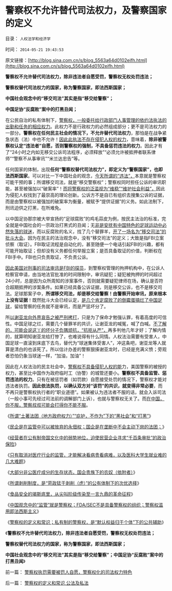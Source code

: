 # 警察权不允许替代司法权力，及警察国家的定义

目录： `人权法学和经济学` 

时间： `2014-05-21 19:43:53` 

原文链接：[http://blog.sina.com.cn/s/blog_5563a64d0102eifh.html](http://blog.sina.com.cn/s/blog_5563a64d0102eifh.html)

**警察权不允许替代司法权力，除非违法者自愿受罚，警察权无权处罚违法；**

**警察权替代司法权力的国家，称为警察国家，即法西斯国家；**

**中国社会观念中的“移交司法”其实是指“移交给警察”；**

**中国足协“反腐败”案中的打黑丑闻；**

在公民自治的私有体制下，[警察权，一般委托给行政部门人事管理的依约法执法的出勤和任务的相应权力](../../../2014/5/20/警察权的定义和常识,公法及私法.md)。此权力不是行政权力的必然组成部分；更不是司法权力的一部分。**警察权在任何民主社会的情况下，不允许替代司法权力**，那怕是在战争紧急状态（法）中也不允许！[因此此执法不存在侵犯人权的权力](../../../2013/7/15/警察权不是锦衣卫，法治不是监管，米兰达忠告不是放纵犯罪.md)，意味着，**除非被警察权认定“违法者”自愿，否则警察权的强制，不具备惩罚违法的权力**。因此才有了“24小时之内如无移交公诉司法程序，必须释放”“必须允许被抵押者联系律师”“警察不从事审讯”“米兰达忠告”等。

任何国家的体制，出现**任何“警察权替代司法权力”，即定义为“警察国家”，也即法西斯国家**。可以对比一下中国社会的观念，[今天所谓的“违法”，](../../../2013/7/16/传统文化中的“违法，劳教”介于“缺德与犯罪”之间.md)本意就是警察权可能干预的事；所谓移交司法，就是“移交警察权”；警察权同时担任公诉的审讯职能，甚至被强加以“破案率”！[而将警察权的泛滥视为“维稳”“维护社会利益”，](../../../2014/5/19/孟德斯鸠“习惯被监管的中国人，不理解市场经济的价值”.md)因此为侵犯人权找到了最崇高的理论创新。公诉方不是自已有组织去搜集公诉的证据，而是由警察权以被强加的破案率为衡量，被赋予“提供证据”的义务。如此法制下，刑讯迫供之打黑，在所难免。

以中国足协那宗被大举宣扬的“足球腐败”的鸡毛蒜皮为例，按民主法治的标准，完全就是中国社会的一宗政治打黑式的丑闻；无[非是安抚有中国特色的足球运动中必然失落的球迷](../../../2010/7/3/计划经济令中国足球先天不足.md)，而以反腐败的名义，找了几个替罪羊，[开了一场名为“移交司法”的批斗大会](../../../2013/8/18/实体法学视角中，文化大革命发酵的正反馈.md)。因为在民主的法治观念中，没有“移交司法”的定义；大致是指FBI立案侦察（取证）。FBI取证流程是自动化的，甚至随便一个电话引起FBI的兴趣，都有可能开始取证；但却没有义务都任何举报立案；是否具备取证的价值，判断权在FBI手中。FBI也只负责取证，不负责公诉。

[因此美国对刑事的司法审讯是FBI的探员](../../../2012/4/6/政府，检察院，法院，司法官，陪审团和FBI的权限和职责.md)，到警察权管理的拘押机构中，在公诉人检察官申请，由当地法官批准的时间限制中，审讯疑犯；疑犯被拘押的时间超过24小时，总是因为众所周知的涉案事件，否则就需要疑犯律师在场，确认是否符合超期抵押的涉案条件。如果已经具备公诉证据，则是移交公诉，也不是移交司法。足球那案子中，**所谓移交司法，却是移交给警察！由警察开始审讯，原来根本上没有证据**！既然批斗大会已经认定，[是几个肯定腐败了的倒霉蛋搞烂了中国足球](../../../2010/7/1/有什么样的球迷，就有什么样的中国足球.md)，留给警察的任务就不是审讯，而是严惩坏分了。

所[以谢亚龙向外界哀告之被严刑拷打](../../../2012/4/28/文革和斯大林主义中的被告人利益.md)，只是为了保命才勉强认罪，有着高度的可信性。中国足球之烂，需要几个替罪羊的共识，让谢亚龙的喊冤，喊了白喊。[不了解的，可能会说这丫的坏分子负隅顽抗，“抗拒从严”，](../../../2012/4/28/无视被告利益的“法治”，长着公诉人大脑的“律师”.md)再多判他几年才好；了解内情的，就算明知谢亚龙给打惨了，也难说得有什么同情。人权法治需要有受害人，中国足球一直滚到床底下去鸟，替代为“球迷集体受害人”，冲这条吧，谢亚龙等人就算是清白的也该死了。所以估计办差的警察狠揍谢亚龙时，已经是充满义愤；旁观者恐怕仍象当球迷一样，“加油，加油”！

因此在人权法治的民主社会中，[警察权不具备侵犯人权的能](../../../2011/6/8/西方的司法，警察权和黑社会.md)力，美国警察的被授的权力，甚至比中国作为政府临时工（协警）的城管还要小。**警察权不具备监管、惩罚违法的权力**。只有在被惩罚者（如罚款）自愿接受处罚的情况下，警察权才能对违法者执罚。**因此依法执罚，以确认双方对“该罚”的共识，就变得非常必要**，而不再只是警察权执行者的“职业道德”。如果被认为违法者不服的话，就会入诉司法（一般小事可先经过司法前的调解部门上诉），也就与警察权无关了。而[在中国，你不服，警察叔叔可能会打得你不能不服](../../../2010/2/27/扬我警威“我是兔子，我是兔子”.md)。

《[所谓“土著法团（地方政府权力）”“庇护，不作为”下的“黑社会”和“打黑”](../../../2014/5/9/公有制土著法团的国进民退和黑社会.md)》

《[民企是在监管中可以被放弃的永佃权；国企是在垄断中不会主动下岗的法团；](../../../2014/5/10/物价局的合法性，合理性和不合理性.md)》

《[经营者在公有制帝国文化中的弱势地位，迫使民营企业寻求“千百条审批”的政治保险](../../../2014/5/11/被动审批的物价局，传统经济特色的“监管模式”.md)》

《[只有取消对医疗行业的监管，才能解决看病贵看病难，以及医科大学生就业难的几大难题](../../../2014/5/12/取消非公医疗价格限制，不会改善“看病贵”及相应效果.md)》

《[大部分非公医疗成分的生存状态，国企贵族下的农奴（依附者）](../../../2014/5/13/大部分非公医疗成分的生存状态，国企贵族下的农奴（依附者）.md)》

《[所谓剥削制度，是“苛政猛于剥削（虎）”的公有体制下的次优选择](../../../2014/5/15/判断医改市场化程度的简单指标.md)》

《[食品安全的竭斯底里，从尖叫阶级传染至一言九鼎的革命征程](../../../2014/5/16/食品安全竭斯底里，从尖叫阶级传染到一言九鼎的革命征程.md)》

《[中国观念中的“监管”就是警察权；FDA/SEC不是具备警察权的组织；警察权滥用即法西斯主义](../../../2014/5/19/孟德斯鸠“习惯被监管的中国人，不理解市场经济的价值”.md)》

《[警察权的定义和常识；私有制的警察权，是“默认权益归于个体”下的公共辅助](../../../2014/5/20/警察权的定义和常识,公法及私法.md)》

《**警察权不允许替代司法权力，除非违法者自愿受罚，警察权无权处罚违法；**

**警察权替代司法权力的国家，称为警察国家，即法西斯国家；**

**中国社会观念中的“移交司法”其实是指“移交给警察”；中国足协“反腐败”案中的打黑丑闻**》

前一篇： [警察权执罚需要被罚人自愿，警察权化的司法权力特色](../../../2014/5/22/警察权执罚需要被罚人自愿，警察权化的司法权力特色.md)

后一篇： [警察权的定义和常识,公法及私法](../../../2014/5/20/警察权的定义和常识,公法及私法.md)

